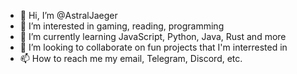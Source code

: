 - 👋 Hi, I’m @AstralJaeger
- 👀 I’m interested in gaming, reading, programming
- 🌱 I’m currently learning JavaScript, Python, Java, Rust and more
- 💞️ I’m looking to collaborate on fun projects that I'm interrested in
- 📫 How to reach me my email, Telegram, Discord, etc.

<!---
AstralJaeger/AstralJaeger is a ✨ special ✨ repository because its `README.md` (this file) appears on your GitHub profile.
You can click the Preview link to take a look at your changes.
--->
